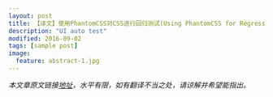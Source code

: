 ```yaml
---
layout: post
title: 【译文】使用PhantomCSS对CSS进行回归测试(Using PhantomCSS for Regression Testing Your CSS)
description: "UI auto test"
modified: 2016-09-02
tags: [sample post]
image:
  feature: abstract-1.jpg
---
```


*本文章原文链接[地址](http://mattsnider.com/using-phantomcss-for-regression-testing-your-css/)，水平有限，如有翻译不当之处，请谅解并希望能指出。*



